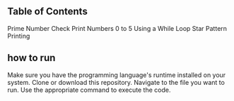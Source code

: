 ## Table of Contents
Prime Number Check
Print Numbers 0 to 5 Using a While Loop
Star Pattern Printing

## how to run
Make sure you have the programming language's runtime installed on your system.
Clone or download this repository.
Navigate to the file you want to run.
Use the appropriate command to execute the code.
